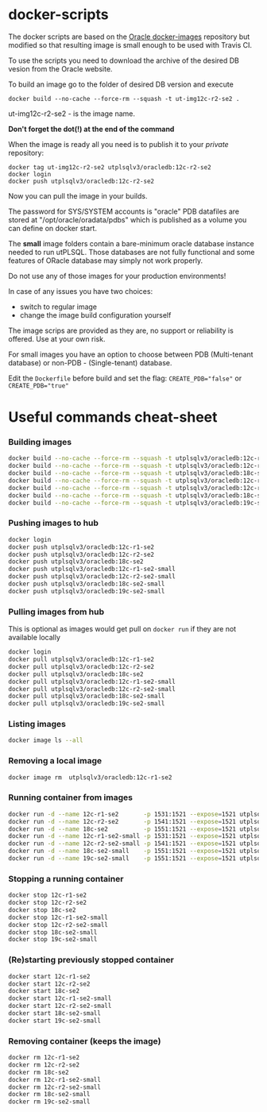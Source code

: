 # docker-scripts
The docker scripts are based on the [Oracle docker-images](https://github.com/oracle/docker-images/) repository but modified so that resulting image is small enough to be used with Travis CI.

To use the scripts you need to download the archive of the desired DB vesion from the Oracle website.

To build an image go to the folder of desired DB version and execute
```
docker build --no-cache --force-rm --squash -t ut-img12c-r2-se2 .
```
ut-img12c-r2-se2 - is the image name. 

**Don't forget the dot(!) at the end of the command**

When the image is ready all you need is to publish it to your _private_ repository:
```
docker tag ut-img12c-r2-se2 utplsqlv3/oracledb:12c-r2-se2
docker login
docker push utplsqlv3/oracledb:12c-r2-se2
```

Now you can pull the image in your builds.

The password for SYS/SYSTEM accounts is "oracle"
PDB datafiles are stored at "/opt/oracle/oradata/pdbs" which is published as a volume you can define on docker start.


The **small** image folders contain a bare-minimum oracle database instance needed to run utPLSQL. Those databases are not fully functional and some features of ORacle database may simply not work properly.

Do not use any of those images for your production environments!

In case of any issues you have two choices:
 - switch to regular image
 - change the image build configuration yourself
 
The image scrips are provided as they are, no support or reliability is offered. Use at your own risk.

For small images you have an option to choose between PDB (Multi-tenant database) or non-PDB - (Single-tenant) database.

Edit the `Dockerfile` before build and set the flag: `CREATE_PDB="false"` or `CREATE_PDB="true"`

# Useful commands cheat-sheet

### Building images

```bash
docker build --no-cache --force-rm --squash -t utplsqlv3/oracledb:12c-r1-se2       -f Dockerfile          ./12.1.0.2       > dockerBuild.log
docker build --no-cache --force-rm --squash -t utplsqlv3/oracledb:12c-r2-se2       -f Dockerfile          ./12.2.0.1       > dockerBuild.log
docker build --no-cache --force-rm --squash -t utplsqlv3/oracledb:18c-se2          -f Dockerfile          ./18.3           > dockerBuild.log
docker build --no-cache --force-rm --squash -t utplsqlv3/oracledb:12c-r1-se2-small -f Dockerfile_continue ./12.1.0.2-small > dockerBuild.log
docker build --no-cache --force-rm --squash -t utplsqlv3/oracledb:12c-r2-se2-small -f Dockerfile_continue ./12.2.0.1-small > dockerBuild.log
docker build --no-cache --force-rm --squash -t utplsqlv3/oracledb:18c-se2-small    -f Dockerfile_continue ./18.3-small     > dockerBuild.log
docker build --no-cache --force-rm --squash -t utplsqlv3/oracledb:19c-se2-small    -f Dockerfile_continue ./19.3-small     > dockerBuild.log
```

### Pushing images to hub
```bash
docker login
docker push utplsqlv3/oracledb:12c-r1-se2
docker push utplsqlv3/oracledb:12c-r2-se2
docker push utplsqlv3/oracledb:18c-se2
docker push utplsqlv3/oracledb:12c-r1-se2-small
docker push utplsqlv3/oracledb:12c-r2-se2-small
docker push utplsqlv3/oracledb:18c-se2-small
docker push utplsqlv3/oracledb:19c-se2-small
```

### Pulling images from hub

This is optional as images would get pull on `docker run` if they are not available locally
```bash
docker login
docker pull utplsqlv3/oracledb:12c-r1-se2
docker pull utplsqlv3/oracledb:12c-r2-se2
docker pull utplsqlv3/oracledb:18c-se2
docker pull utplsqlv3/oracledb:12c-r1-se2-small
docker pull utplsqlv3/oracledb:12c-r2-se2-small
docker pull utplsqlv3/oracledb:18c-se2-small
docker pull utplsqlv3/oracledb:19c-se2-small
```

### Listing images
```bash
docker image ls --all      
```
    
### Removing a local image
```bash
docker image rm  utplsqlv3/oracledb:12c-r1-se2
```
    
### Running container from images

```bash
docker run -d --name 12c-r1-se2       -p 1531:1521 --expose=1521 utplsqlv3/oracledb:12c-r1-se2
docker run -d --name 12c-r2-se2       -p 1541:1521 --expose=1521 utplsqlv3/oracledb:12c-r2-se2
docker run -d --name 18c-se2          -p 1551:1521 --expose=1521 utplsqlv3/oracledb:18c-se2
docker run -d --name 12c-r1-se2-small -p 1531:1521 --expose=1521 utplsqlv3/oracledb:12c-r1-se2-small
docker run -d --name 12c-r2-se2-small -p 1541:1521 --expose=1521 utplsqlv3/oracledb:12c-r2-se2-small
docker run -d --name 18c-se2-small    -p 1551:1521 --expose=1521 utplsqlv3/oracledb:18c-se2-small
docker run -d --name 19c-se2-small    -p 1551:1521 --expose=1521 utplsqlv3/oracledb:19c-se2-small
```

### Stopping a running container

```bash
docker stop 12c-r1-se2      
docker stop 12c-r2-se2      
docker stop 18c-se2         
docker stop 12c-r1-se2-small
docker stop 12c-r2-se2-small
docker stop 18c-se2-small
docker stop 19c-se2-small
```

### (Re)starting previously stopped container

```bash
docker start 12c-r1-se2      
docker start 12c-r2-se2      
docker start 18c-se2         
docker start 12c-r1-se2-small
docker start 12c-r2-se2-small
docker start 18c-se2-small
docker start 19c-se2-small
```

### Removing container (keeps the image)

```bash
docker rm 12c-r1-se2      
docker rm 12c-r2-se2      
docker rm 18c-se2         
docker rm 12c-r1-se2-small
docker rm 12c-r2-se2-small
docker rm 18c-se2-small
docker rm 19c-se2-small
```